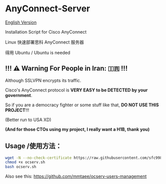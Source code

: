 # AnyConnect-Server

[English Version](/README.EN.md)

Installation Script for Cisco AnyConnect

Linux 快速部署思科 AnyConnect 服务器

得用 Ubuntu / Ubuntu is needed

## !!! ⚠️ Warning For People in Iran: 🇮🇷 !!!

Although SSLVPN encrypts its traffic.

Cisco's AnyConnect protocol is **VERY EASY to be DETECTED by your government**.

So if you are a democracy fighter or some stuff like that, **DO NOT USE THIS PROJECT**!!!

(Better run to USA XD)

**(And for those CTOs using my project, I really want a H1B, thank you)**

## Usage /使用方法：

```bash
wget -N --no-check-certificate https://raw.githubusercontent.com/sfc9982/AnyConnect-Server/main/ocserv.sh
chmod +x ocserv.sh
bash ocserv.sh
```

Also see this: https://github.com/mmtaee/ocserv-users-management
